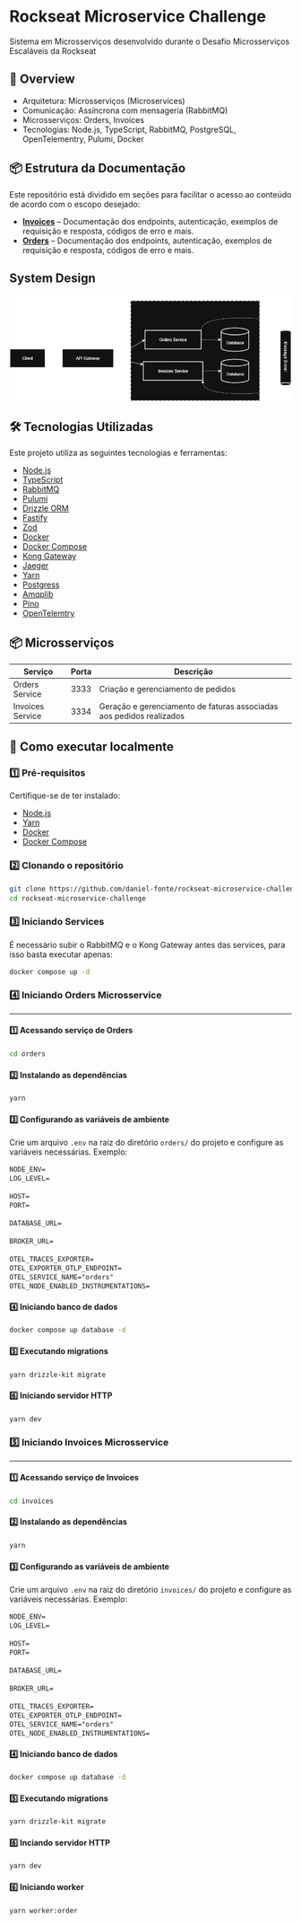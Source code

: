 # Rockseat Microservice Challenge

Sistema em Microsserviços desenvolvido durante o Desafio Microsserviços Escaláveis da Rockseat

## 🧩 Overview

- Arquitetura: Microsserviços (Microservices)
- Comunicação: Assíncrona com mensageria (RabbitMQ)
- Microsserviços: Orders, Invoices
- Tecnologias: Node.js, TypeScript, RabbitMQ, PostgreSQL, OpenTelementry, Pulumi, Docker

## 📦 Estrutura da Documentação

Este repositório está dividido em seções para facilitar o acesso ao conteúdo de acordo com o escopo desejado:

- **[Invoices](invoices/README.md)** – Documentação dos endpoints, autenticação, exemplos de requisição e resposta, códigos de erro e mais.
- **[Orders](orders/README.md)** – Documentação dos endpoints, autenticação, exemplos de requisição e resposta, códigos de erro e mais.

## System Design

![System Design](./docs/diagrams/systemDesign.png)

## 🛠️ Tecnologias Utilizadas

Este projeto utiliza as seguintes tecnologias e ferramentas:

- [Node.js](https://nodejs.org/)
- [TypeScript](https://www.typescriptlang.org/)
- [RabbitMQ](https://www.rabbitmq.com/)
- [Pulumi](https://www.pulumi.com/)
- [Drizzle ORM](https://orm.drizzle.team/)
- [Fastify](https://fastify.dev/)
- [Zod](https://zod.dev/)
- [Docker](https://www.docker.com/)
- [Docker Compose](https://docs.docker.com/compose/)
- [Kong Gateway](https://developer.konghq.com/gateway/)
- [Jaeger](https://www.jaegertracing.io/)
- [Yarn](https://yarnpkg.com/)
- [Postgress](https://www.postgresql.org/)
- [Amqplib](https://www.npmjs.com/package/amqplib)
- [Pino](https://github.com/pinojs/pino)
- [OpenTelemtry](https://opentelemetry.io/)

## 📦 Microsserviços

| Serviço          | Porta | Descrição                                                              |
|------------------|-------|------------------------------------------------------------------------|
| Orders Service   | 3333  | Criação e gerenciamento de pedidos                                     |
| Invoices Service | 3334  | Geração e gerenciamento de faturas associadas aos pedidos realizados   |


## 🚀 Como executar localmente

### 1️⃣ Pré-requisitos

Certifique-se de ter instalado:

- [Node.js](https://nodejs.org/)
- [Yarn](https://yarnpkg.com/)
- [Docker](https://www.docker.com/)
- [Docker Compose](https://docs.docker.com/compose/)

### 2️⃣ Clonando o repositório

```sh
git clone https://github.com/daniel-fonte/rockseat-microservice-challenge.git
cd rockseat-microservice-challenge
```

### 3️⃣ Iniciando Services

É necessário subir o RabbitMQ e o Kong Gateway antes das services, para isso basta executar apenas:

```sh
docker compose up -d
```

### 4️⃣ Iniciando Orders Microsservice
---
#### 1️⃣ Acessando serviço de Orders

```sh
cd orders
```

#### 2️⃣ Instalando as dependências

```sh
yarn
```

#### 3️⃣ Configurando as variáveis de ambiente

Crie um arquivo `.env` na raiz do diretório `orders/` do projeto e configure as variáveis necessárias. Exemplo:

```env
NODE_ENV=
LOG_LEVEL=

HOST=
PORT=

DATABASE_URL=

BROKER_URL=

OTEL_TRACES_EXPORTER=
OTEL_EXPORTER_OTLP_ENDPOINT=
OTEL_SERVICE_NAME="orders"
OTEL_NODE_ENABLED_INSTRUMENTATIONS=
```

#### 4️⃣ Iniciando banco de dados

```sh
docker compose up database -d
```

#### 5️⃣ Executando migrations

```sh
yarn drizzle-kit migrate
```

#### 6️⃣ Iniciando servidor HTTP

```sh
yarn dev
```

### 5️⃣ Iniciando Invoices Microsservice
---
#### 1️⃣ Acessando serviço de Invoices

```sh
cd invoices
```

#### 2️⃣ Instalando as dependências

```sh
yarn
```

#### 3️⃣ Configurando as variáveis de ambiente

Crie um arquivo `.env` na raiz do diretório `invoices/` do projeto e configure as variáveis necessárias. Exemplo:

```env
NODE_ENV=
LOG_LEVEL=

HOST=
PORT=

DATABASE_URL=

BROKER_URL=

OTEL_TRACES_EXPORTER=
OTEL_EXPORTER_OTLP_ENDPOINT=
OTEL_SERVICE_NAME="orders"
OTEL_NODE_ENABLED_INSTRUMENTATIONS=
```

#### 4️⃣ Iniciando banco de dados

```sh
docker compose up database -d
```

#### 5️⃣ Executando migrations

```sh
yarn drizzle-kit migrate
```

#### 6️⃣ Inciando servidor HTTP

```sh
yarn dev
```

#### 6️⃣ Iniciando worker

```sh
yarn worker:order
```
